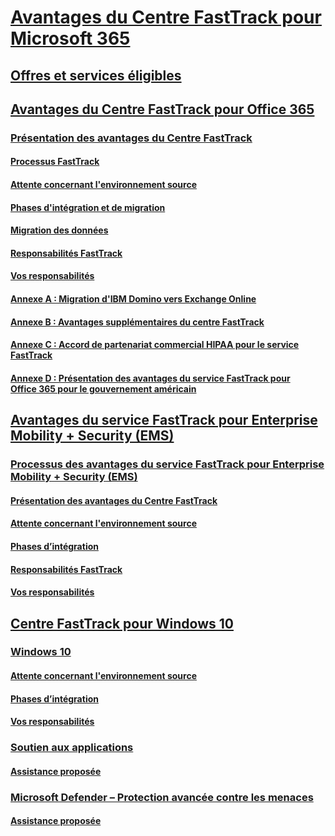 # [Avantages du Centre FastTrack pour Microsoft 365](M365-fasttrack-benefit-overview.md)
## [Offres et services éligibles](M365-eligible-services-and-plans.md)
## [Avantages du Centre FastTrack pour Office 365](O365-fasttrack-benefit-for-office-365.md)
### [Présentation des avantages du Centre FastTrack](O365-fasttrack-benefit-overview.md)
#### [Processus FastTrack](O365-fasttrack-process.md)
#### [Attente concernant l'environnement source](O365-source-environment-expectations.md)
#### [Phases d'intégration et de migration](O365-onboarding-and-migration.md)
#### [Migration des données](O365-data-migration.md)
#### [Responsabilités FastTrack](O365-fasttrack-responsibilities.md)
#### [Vos responsabilités](O365-your-responsibilities.md)
#### [Annexe A : Migration d'IBM Domino vers Exchange Online](O365-from-ibm-domino-to-exchange-online.md)
#### [Annexe B : Avantages supplémentaires du centre FastTrack](O365-fasttrack-additional-benefits.md)
#### [Annexe C : Accord de partenariat commercial HIPAA pour le service FastTrack](O365-hipaa-business-associate-agreement.md)
#### [Annexe D : Présentation des avantages du service FastTrack pour Office 365 pour le gouvernement américain](US-Gov-appendix-overview.md)
## [Avantages du service FastTrack pour Enterprise Mobility + Security (EMS)](EMS-fasttrack-benefit-for-EMS.md)
### [Processus des avantages du service FastTrack pour Enterprise Mobility + Security (EMS)](EMS-fasttrack-process.md)
#### [Présentation des avantages du Centre FastTrack](EMS-fasttrack-benefit-overview.md)
#### [Attente concernant l'environnement source](EMS-source-environment-expectations.md)
#### [Phases d’intégration](EMS-onboarding-phases.md)
#### [Responsabilités FastTrack](EMS-fasttrack-responsibilities.md)
#### [Vos responsabilités](EMS-your-responsibilities.md)
## [Centre FastTrack pour Windows 10](Win-10-fasttrack-benefit-for-windows-10.md)
### [Windows 10](Win-10-windows-10.md)
#### [Attente concernant l'environnement source](Win-10-source-environment-expectations.md)
#### [Phases d’intégration](Win-10-onboarding-phases.md)
#### [Vos responsabilités](Win-10-your-responsibilities.md)
### [Soutien aux applications](Win-10-app-assure.md)
#### [Assistance proposée](Win-10-app-assure-assistance-offered.md)
### [Microsoft Defender – Protection avancée contre les menaces](Win-10-microsoft-defender-atp.md)
#### [Assistance proposée](Win-10-microsoft-defender-atp-assistance-offered.md)
